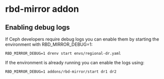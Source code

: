 # rbd-mirror addon

## Enabling debug logs

If Ceph developers require debug logs you can enable them by starting
the environment with RBD_MIRROR_DEBUG=1:

```
RBD_MIRROR_DEBUG=1 drenv start envs/regional-dr.yaml
```

If the environment is already running you can enable the logs using:

```
RBD_MIRROR_DEBUG=1 addons/rbd-mirror/start dr1 dr2
```
